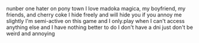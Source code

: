 nunber one hater on pony town
I love madoka magica, my boyfriend, my friends, and cherry coke 
I hide freely and will hide you if you annoy me slightly 
I'm semi-active on this game and I only.play when I can't access anything else and I have nothing better to do
I don't have a dni just don't be weird and annoying
